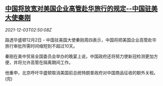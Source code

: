 <!--1638500462000-->
[中国将放宽对美国企业高管赴华旅行的规定--中国驻美大使秦刚](https://cn.reuters.com/article/china-travel-us-business-executives-1203-idCNKBS2II06L)
------

<div><i>2021-12-03T02:50:08Z</i></div><p>路透华盛顿12月2日 - 中国驻美国大使秦刚周四表示，中国将把美国企业高管赴华旅行审批所需时间缩短到不超过10天。</p><p>秦刚在美中贸易全国委员会举办的晚宴上说，中国政府还将努力使新冠检测更加方便，并将允许高管在隔离期间工作。</p><p>他重申，北京呼吁华盛顿取消美国前总统特朗普政府对中国商品征收的额外关税。(完)</p>
